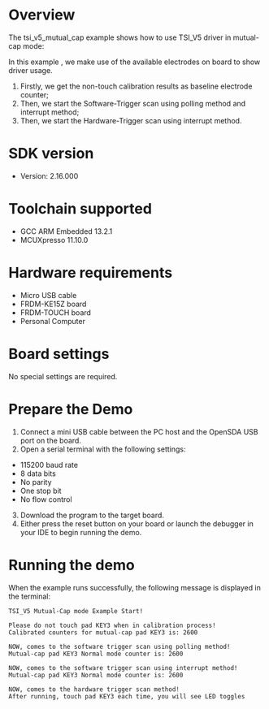 Overview
========
The tsi_v5_mutual_cap example shows how to use TSI_V5 driver in mutual-cap mode:

In this example , we make use of the available electrodes on board to show driver usage.
1. Firstly, we get the non-touch calibration results as baseline electrode counter;
2. Then, we start the Software-Trigger scan using polling method and interrupt method;
3. Then, we start the Hardware-Trigger scan using interrupt method.


SDK version
===========
- Version: 2.16.000

Toolchain supported
===================
- GCC ARM Embedded  13.2.1
- MCUXpresso  11.10.0

Hardware requirements
=====================
- Micro USB cable
- FRDM-KE15Z board
- FRDM-TOUCH board
- Personal Computer

Board settings
==============
No special settings are required.

Prepare the Demo
================
1. Connect a mini USB cable between the PC host and the OpenSDA USB port on the board.
2.  Open a serial terminal with the following settings:
   - 115200 baud rate
   - 8 data bits
   - No parity
   - One stop bit
   - No flow control
3. Download the program to the target board.
4. Either press the reset button on your board or launch the debugger in your IDE to begin running the demo.

Running the demo
================
When the example runs successfully, the following message is displayed in the terminal:

~~~~~~~~~~~~~~~~~~~~~
TSI_V5 Mutual-Cap mode Example Start!

Please do not touch pad KEY3 when in calibration process!
Calibrated counters for mutual-cap pad KEY3 is: 2600 

NOW, comes to the software trigger scan using polling method!
Mutual-cap pad KEY3 Normal mode counter is: 2600 

NOW, comes to the software trigger scan using interrupt method!
Mutual-cap pad KEY3 Normal mode counter is: 2600 

NOW, comes to the hardware trigger scan method!
After running, touch pad KEY3 each time, you will see LED toggles
~~~~~~~~~~~~~~~~~~~~~
